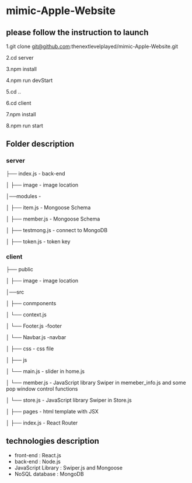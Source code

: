 # mimic-Apple-Website
## please follow the instruction to launch

1.git clone git@github.com:thenextlevelplayed/mimic-Apple-Website.git

2.cd server

3.npm install

4.npm run devStart

5.cd ..

6.cd client

7.npm install

8.npm run start

## Folder description

### server

├── index.js - back-end

│  ├── image - image location

│──modules -

│   ├── item.js -  Mongoose Schema

│   ├── member.js -  Mongoose Schema

│   ├── testmong.js - connect to MongoDB

│   ├── token.js - token key

### client

├── public

│   ├── image - image location

│──src 

│   ├── conmponents

│      └── context.js

│      └── Footer.js -footer

│      └── Navbar.js -navbar

│   ├── css - css file

│   ├── js 

│      └── main.js - slider in home.js

│      └── member.js - JavaScript library Swiper in memeber_info.js and some pop window control functions

│      └── store.js - JavaScript library Swiper in Store.js

│   ├── pages - html template with JSX

│   ├── index.js - React Router

## technologies description

*  front-end :  React.js
*  back-end :  Node.js
*  JavaScript Library :  Swiper.js and Mongoose
*  NoSQL database :  MongoDB














